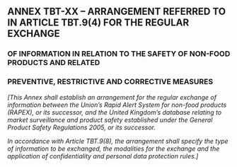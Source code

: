 ## ANNEX TBT-XX – ARRANGEMENT REFERRED TO IN ARTICLE TBT.9(4) FOR THE REGULAR EXCHANGE

### OF INFORMATION IN RELATION TO THE SAFETY OF NON-FOOD PRODUCTS AND RELATED

### PREVENTIVE, RESTRICTIVE AND CORRECTIVE MEASURES

_[This Annex shall establish an arrangement for the regular exchange of information between the
Union’s Rapid Alert System for non-food products (RAPEX), or its successor, and the United Kingdom’s
database relating to market surveillance and product safety established under the General Product
Safety Regulations 2005, or its successor._

_In accordance with Article TBT.9(8), the arrangement shall specify the type of information to be
exchanged, the modalities for the exchange and the application of confidentiality and personal data
protection rules.]_
